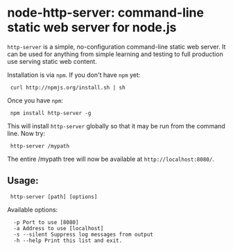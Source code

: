 # node-http-server: command-line static web server for node.js

`http-server` is a simple, no-configuration command-line static web server.  It can be used for anything from simple learning and testing to full production use serving static web content.

Installation is via `npm`.  If you don't have `npm` yet:

     curl http://npmjs.org/install.sh | sh
     
Once you have `npm`:

     npm install http-server -g
     
This will install `http-server` globally so that it may be run from the command line.  Now try:

     http-server /mypath
     
The entire /mypath tree will now be available at `http://localhost:8080/`.  

## Usage:

     http-server [path] [options]

Available options:

      -p Port to use [8080]
      -a Address to use [localhost]
      -s --silent Suppress log messages from output
      -h --help Print this list and exit.

